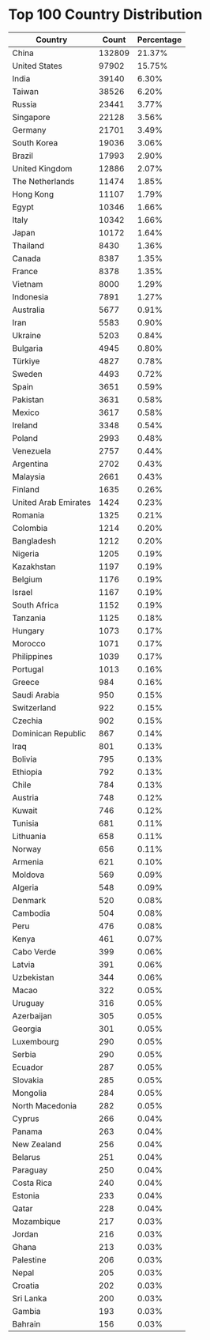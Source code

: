# Top 100 Country Distribution
| Country | Count | Percentage |
|----|----|----|
| China | 132809 | 21.37% |
| United States | 97902 | 15.75% |
| India | 39140 | 6.30% |
| Taiwan | 38526 | 6.20% |
| Russia | 23441 | 3.77% |
| Singapore | 22128 | 3.56% |
| Germany | 21701 | 3.49% |
| South Korea | 19036 | 3.06% |
| Brazil | 17993 | 2.90% |
| United Kingdom | 12886 | 2.07% |
| The Netherlands | 11474 | 1.85% |
| Hong Kong | 11107 | 1.79% |
| Egypt | 10346 | 1.66% |
| Italy | 10342 | 1.66% |
| Japan | 10172 | 1.64% |
| Thailand | 8430 | 1.36% |
| Canada | 8387 | 1.35% |
| France | 8378 | 1.35% |
| Vietnam | 8000 | 1.29% |
| Indonesia | 7891 | 1.27% |
| Australia | 5677 | 0.91% |
| Iran | 5583 | 0.90% |
| Ukraine | 5203 | 0.84% |
| Bulgaria | 4945 | 0.80% |
| Türkiye | 4827 | 0.78% |
| Sweden | 4493 | 0.72% |
| Spain | 3651 | 0.59% |
| Pakistan | 3631 | 0.58% |
| Mexico | 3617 | 0.58% |
| Ireland | 3348 | 0.54% |
| Poland | 2993 | 0.48% |
| Venezuela | 2757 | 0.44% |
| Argentina | 2702 | 0.43% |
| Malaysia | 2661 | 0.43% |
| Finland | 1635 | 0.26% |
| United Arab Emirates | 1424 | 0.23% |
| Romania | 1325 | 0.21% |
| Colombia | 1214 | 0.20% |
| Bangladesh | 1212 | 0.20% |
| Nigeria | 1205 | 0.19% |
| Kazakhstan | 1197 | 0.19% |
| Belgium | 1176 | 0.19% |
| Israel | 1167 | 0.19% |
| South Africa | 1152 | 0.19% |
| Tanzania | 1125 | 0.18% |
| Hungary | 1073 | 0.17% |
| Morocco | 1071 | 0.17% |
| Philippines | 1039 | 0.17% |
| Portugal | 1013 | 0.16% |
| Greece | 984 | 0.16% |
| Saudi Arabia | 950 | 0.15% |
| Switzerland | 922 | 0.15% |
| Czechia | 902 | 0.15% |
| Dominican Republic | 867 | 0.14% |
| Iraq | 801 | 0.13% |
| Bolivia | 795 | 0.13% |
| Ethiopia | 792 | 0.13% |
| Chile | 784 | 0.13% |
| Austria | 748 | 0.12% |
| Kuwait | 746 | 0.12% |
| Tunisia | 681 | 0.11% |
| Lithuania | 658 | 0.11% |
| Norway | 656 | 0.11% |
| Armenia | 621 | 0.10% |
| Moldova | 569 | 0.09% |
| Algeria | 548 | 0.09% |
| Denmark | 520 | 0.08% |
| Cambodia | 504 | 0.08% |
| Peru | 476 | 0.08% |
| Kenya | 461 | 0.07% |
| Cabo Verde | 399 | 0.06% |
| Latvia | 391 | 0.06% |
| Uzbekistan | 344 | 0.06% |
| Macao | 322 | 0.05% |
| Uruguay | 316 | 0.05% |
| Azerbaijan | 305 | 0.05% |
| Georgia | 301 | 0.05% |
| Luxembourg | 290 | 0.05% |
| Serbia | 290 | 0.05% |
| Ecuador | 287 | 0.05% |
| Slovakia | 285 | 0.05% |
| Mongolia | 284 | 0.05% |
| North Macedonia | 282 | 0.05% |
| Cyprus | 266 | 0.04% |
| Panama | 263 | 0.04% |
| New Zealand | 256 | 0.04% |
| Belarus | 251 | 0.04% |
| Paraguay | 250 | 0.04% |
| Costa Rica | 240 | 0.04% |
| Estonia | 233 | 0.04% |
| Qatar | 228 | 0.04% |
| Mozambique | 217 | 0.03% |
| Jordan | 216 | 0.03% |
| Ghana | 213 | 0.03% |
| Palestine | 206 | 0.03% |
| Nepal | 205 | 0.03% |
| Croatia | 202 | 0.03% |
| Sri Lanka | 200 | 0.03% |
| Gambia | 193 | 0.03% |
| Bahrain | 156 | 0.03% |
